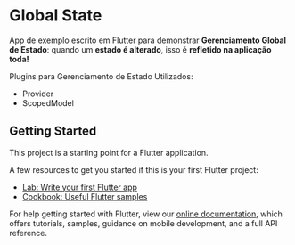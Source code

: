 # Global State

App de exemplo escrito em Flutter para demonstrar **Gerenciamento Global de Estado**: quando um **estado é alterado**, isso é **refletido na aplicação toda!**

Plugins para Gerenciamento de Estado Utilizados:
- Provider
- ScopedModel

## Getting Started

This project is a starting point for a Flutter application.

A few resources to get you started if this is your first Flutter project:

- [Lab: Write your first Flutter app](https://flutter.dev/docs/get-started/codelab)
- [Cookbook: Useful Flutter samples](https://flutter.dev/docs/cookbook)

For help getting started with Flutter, view our
[online documentation](https://flutter.dev/docs), which offers tutorials,
samples, guidance on mobile development, and a full API reference.
